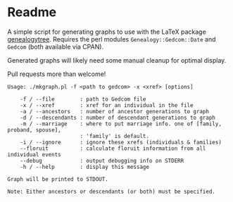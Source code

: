 # Readme #

A simple script for generating graphs to use with the LaTeX package [genealogytree](https://github.com/T-F-S/genealogytree). Requires the perl modules `Genealogy::Gedcom::Date` and `Gedcom` (both available via CPAN).

Generated graphs will likely need some manual cleanup for optimal display.

Pull requests more than welcome!

```
Usage: ./mkgraph.pl -f <path to gedcom> -x <xref> [options]

	-f / --file        : path to Gedcom file
	-x / --xref        : xref for an individual in the file
	-a / --ancestors   : number of ancestor generations to graph
	-d / --descendants : number of descendant generations to graph
	-m / --marriage    : where to put marriage info. one of [family, proband, spouse],
	                   : 'family' is default.
	-i / --ignore      : ignore these xrefs (individuals & families)
	--floruit          : calculate floruit information from all individual events
	--debug            : output debugging info on STDERR
	-h / --help        : display this message
	
Graph will be printed to STDOUT.

Note: Either ancestors or descendants (or both) must be specified.
```
